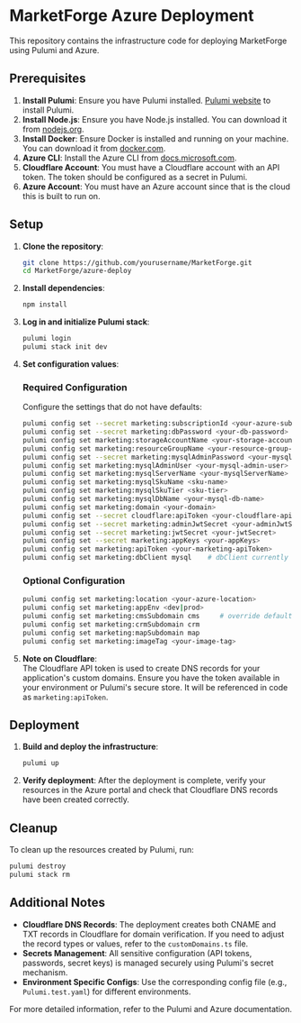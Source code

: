 # MarketForge Azure Deployment

This repository contains the infrastructure code for deploying MarketForge using Pulumi and Azure.

## Prerequisites 

1. **Install Pulumi**: Ensure you have Pulumi installed. [Pulumi website](https://www.pulumi.com/docs/get-started/install/) to install Pulumi.
2. **Install Node.js**: Ensure you have Node.js  installed.  You can download it from [nodejs.org](https://nodejs.org/).
3. **Install Docker**: Ensure Docker is installed and running on your machine. You can download it from [docker.com](https://www.docker.com/).
4. **Azure CLI**: Install the Azure CLI from [docs.microsoft.com](https://docs.microsoft.com/en-us/cli/azure/install-azure-cli).
5. **Cloudflare Account**: You must have a Cloudflare account with an API token. The token should be configured as a secret in Pulumi.
6. **Azure Account**: You must have an Azure account since that is the cloud this is built to run on. 

## Setup

1. **Clone the repository**:
    ```sh
    git clone https://github.com/yourusername/MarketForge.git
    cd MarketForge/azure-deploy
    ```

2. **Install dependencies**:
    ```sh
    npm install
    ```

3. **Log in and initialize Pulumi stack**:
    ```sh
    pulumi login
    pulumi stack init dev
    ```

4. **Set configuration values**:

   ### Required Configuration
   Configure the settings that do not have defaults:
    ```sh
    pulumi config set --secret marketing:subscriptionId <your-azure-subscription-id>
    pulumi config set --secret marketing:dbPassword <your-db-password>
    pulumi config set marketing:storageAccountName <your-storage-account-name>
    pulumi config set marketing:resourceGroupName <your-resource-group-name>
    pulumi config set --secret marketing:mysqlAdminPassword <your-mysql-admin-password>
    pulumi config set marketing:mysqlAdminUser <your-mysql-admin-user>
    pulumi config set marketing:mysqlServerName <your-mysqlServerName>
    pulumi config set marketing:mysqlSkuName <sku-name>
    pulumi config set marketing:mysqlSkuTier <sku-tier>
    pulumi config set marketing:mysqlDbName <your-mysql-db-name>
    pulumi config set marketing:domain <your-domain> 
    pulumi config set --secret cloudflare:apiToken <your-cloudflare-api-token>
    pulumi config set --secret marketing:adminJwtSecret <your-adminJwtSecret>
    pulumi config set --secret marketing:jwtSecret <your-jwtSecret>
    pulumi config set --secret marketing:appKeys <your-appKeys>
    pulumi config set marketing:apiToken <your-marketing-apiToken>
    pulumi config set marketing:dbClient mysql    # dbClient currently needs to be mysql
    ```

   ### Optional Configuration
    ```sh
    pulumi config set marketing:location <your-azure-location>
    pulumi config set marketing:appEnv <dev|prod>
    pulumi config set marketing:cmsSubdomain cms     # override defaults if needed
    pulumi config set marketing:crmSubdomain crm
    pulumi config set marketing:mapSubdomain map
    pulumi config set marketing:imageTag <your-image-tag>
    ```

5. **Note on Cloudflare**:  
   The Cloudflare API token is used to create DNS records for your application's custom domains. Ensure you have the token available in your environment or Pulumi's secure store. It will be referenced in code as `marketing:apiToken`.

## Deployment

1. **Build and deploy the infrastructure**:
    ```sh
    pulumi up
    ```

2. **Verify deployment**:
    After the deployment is complete, verify your resources in the Azure portal and check that Cloudflare DNS records have been created correctly.

## Cleanup

To clean up the resources created by Pulumi, run:
```sh
pulumi destroy
pulumi stack rm
```

## Additional Notes

- **Cloudflare DNS Records**: The deployment creates both CNAME and TXT records in Cloudflare for domain verification. If you need to adjust the record types or values, refer to the `customDomains.ts` file.
- **Secrets Management**: All sensitive configuration (API tokens, passwords, secret keys) is managed securely using Pulumi's secret mechanism.
- **Environment Specific Configs**: Use the corresponding config file (e.g., `Pulumi.test.yaml`) for different environments.

For more detailed information, refer to the Pulumi and Azure documentation.
